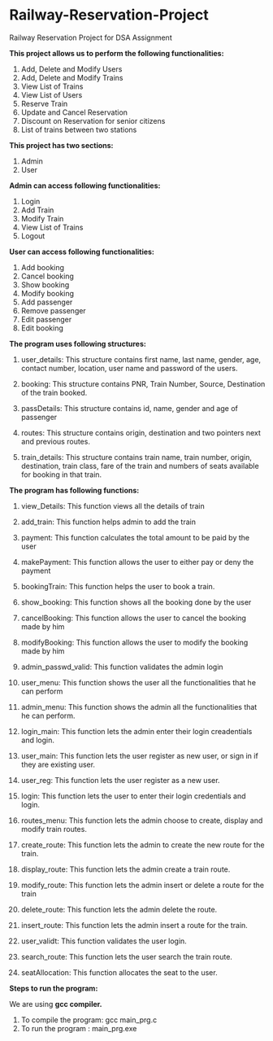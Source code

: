 # Railway-Reservation-Project
Railway Reservation Project for DSA Assignment


**This project allows us to perform the following functionalities:**

1. Add, Delete and Modify Users
2. Add, Delete and Modify Trains
3. View List of Trains
4. View List of Users
5. Reserve Train
6. Update and Cancel Reservation
7. Discount on Reservation for senior citizens
8. List of trains between two stations


**This project has two sections:**

1. Admin
2. User


**Admin can access following functionalities:**
1. Login
2. Add Train
3. Modify Train
4. View List of Trains
5. Logout


**User can access following functionalities:**
1. Add booking
2. Cancel booking
3. Show booking 
4. Modify booking 
5. Add passenger 
6. Remove passenger
7. Edit passenger
8. Edit booking


**The program uses following structures:**

1. user_details: This structure contains first name, last name, gender, age, contact number, location, user name and password of the users.

2. booking: This structure contains PNR, Train Number, Source, Destination of the train booked.

3. passDetails: This structure contains id, name, gender and age of passenger

4. routes: This structure contains origin, destination and two pointers next and previous routes.

5. train_details: This structure contains train name, train number, origin, destination, train class, fare of the train and numbers of seats available for booking in that train.


**The program has following functions:**

1. view_Details: This function views all the details of train

2. add_train: This function helps admin to add the train

3. payment: This function calculates the total amount to be paid by the user 

4. makePayment: This function allows the user to either pay or deny the payment

5. bookingTrain: This function helps the user to book a train.

6. show_booking: This function shows all the booking done by the user 

7. cancelBooking: This function allows the user to cancel the booking made by him

8. modifyBooking: This function allows the user to modify the booking made by him

9. admin_passwd_valid: This function validates the admin login

10. user_menu: This function shows the user all the functionalities that he can perform

11. admin_menu: This function shows the admin all the functionalities that he can perform.

12. login_main: This function lets the admin enter their login creadentials and login.

13. user_main: This function lets the user register as new user, or sign in if they are existing user.

14. user_reg: This function lets the user register as a new user.

15. login: This function lets the user to enter their login credentials and login.

16. routes_menu: This function lets the admin choose to create, display and modify train routes.

17. create_route: This function lets the admin to create the new route for the train. 

18. display_route: This function lets the admin create a train route.

19. modify_route: This function lets the admin insert or delete a route for the train

20. delete_route: This function lets the admin delete the route.

21. insert_route: This function lets the admin insert a route for the train.

22. user_validt: This function validates the user login.

23. search_route: This function lets the user search the train route.

24. seatAllocation: This function allocates the seat to the user.

**Steps to run the program:**
      
  We are using **gcc compiler.**

1. To compile the program: gcc main_prg.c
2. To run the program :     main_prg.exe
